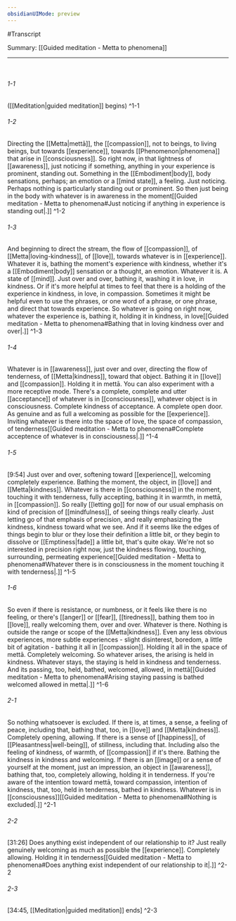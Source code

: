```yaml
---
obsidianUIMode: preview
---
```

#Transcript

Summary: [[Guided meditation - Metta to phenomena]]

---
<br/>


###### 1-1
([[Meditation|guided meditation]] begins) ^1-1
###### 1-2
Directing the [[Metta|mettā]], the [[compassion]], not to beings, to living beings, but towards [[experience]], towards [[Phenomenon|phenomena]] that arise in [[consciousness]]. So right now, in that lightness of [[awareness]], just noticing if something, anything in your experience is prominent, standing out. Something in the [[Embodiment|body]], body sensations, perhaps; an emotion or a [[mind state]], a feeling. Just noticing. Perhaps nothing is particularly standing out or prominent. So then just being in the body with whatever is in awareness in the moment[[Guided meditation - Metta to phenomena#Just noticing if anything in experience is standing out|.]] ^1-2
###### 1-3
And beginning to direct the stream, the flow of [[compassion]], of [[Metta|loving-kindness]], of [[love]], towards whatever is in [[experience]]. Whatever it is, bathing the moment's experience with kindness, whether it's a [[Embodiment|body]] sensation or a thought, an emotion. Whatever it is. A state of [[mind]]. Just over and over, bathing it, washing it in love, in kindness. Or if it's more helpful at times to feel that there is a holding of the experience in kindness, in love, in compassion. Sometimes it might be helpful even to use the phrases, or one word of a phrase, or one phrase, and direct that towards experience. So whatever is going on right now, whatever the experience is, bathing it, holding it in kindness, in love[[Guided meditation - Metta to phenomena#Bathing that in loving kindness over and over|.]] ^1-3
###### 1-4
Whatever is in [[awareness]], just over and over, directing the flow of tenderness, of [[Metta|kindness]], toward that object. Bathing it in [[love]] and [[compassion]]. Holding it in mettā. You can also experiment with a more receptive mode. There's a complete, complete and utter [[acceptance]] of whatever is in [[consciousness]], whatever object is in consciousness. Complete kindness of acceptance. A complete open door. As genuine and as full a welcoming as possible for the [[experience]]. Inviting whatever is there into the space of love, the space of compassion, of tenderness[[Guided meditation - Metta to phenomena#Complete acceptence of whatever is in consciousness|.]] ^1-4
###### 1-5
[9:54] Just over and over, softening toward [[experience]], welcoming completely experience. Bathing the moment, the object, in [[love]] and [[Metta|kindness]]. Whatever is there in [[consciousness]] in the moment, touching it with tenderness, fully accepting, bathing it in warmth, in mettā, in [[compassion]]. So really [[letting go]] for now of our usual emphasis on kind of precision of [[mindfulness]], of seeing things really clearly. Just letting go of that emphasis of precision, and really emphasizing the kindness, kindness toward what we see. And if it seems like the edges of things begin to blur or they lose their definition a little bit, or they begin to dissolve or [[Emptiness|fade]] a little bit, that's quite okay. We're not so interested in precision right now, just the kindness flowing, touching, surrounding, permeating experience[[Guided meditation - Metta to phenomena#Whatever there is in consciousness in the moment touching it with tenderness|.]] ^1-5
###### 1-6
So even if there is resistance, or numbness, or it feels like there is no feeling, or there's [[anger]] or [[fear]], [[tiredness]], bathing them too in [[love]], really welcoming them, over and over. Whatever is there. Nothing is outside the range or scope of the [[Metta|kindness]]. Even any less obvious experiences, more subtle experiences - slight disinterest, boredom, a little bit of agitation - bathing it all in [[compassion]]. Holding it all in the space of mettā. Completely welcoming. So whatever arises, the arising is held in kindness. Whatever stays, the staying is held in kindness and tenderness. And its passing, too, held, bathed, welcomed, allowed, in mettā[[Guided meditation - Metta to phenomena#Arising staying passing is bathed welcomed allowed in metta|.]] ^1-6
###### 2-1
So nothing whatsoever is excluded. If there is, at times, a sense, a feeling of peace, including that, bathing that, too, in [[love]] and [[Metta|kindness]]. Completely opening, allowing. If there is a sense of [[happiness]], of [[Pleasantness|well-being]], of stillness, including that. Including also the feeling of kindness, of warmth, of [[compassion]] if it's there. Bathing the kindness in kindness and welcoming. If there is an [[image]] or a sense of yourself at the moment, just an impression, an object in [[awareness]], bathing that, too, completely allowing, holding it in tenderness. If you're aware of the intention toward mettā, toward compassion, intention of kindness, that, too, held in tenderness, bathed in kindness. Whatever is in [[consciousness]][[Guided meditation - Metta to phenomena#Nothing is excluded|.]] ^2-1
###### 2-2
[31:26] Does anything exist independent of our relationship to it? Just really genuinely welcoming as much as possible the [[experience]]. Completely allowing. Holding it in tenderness[[Guided meditation - Metta to phenomena#Does anything exist independent of our relationship to it|.]] ^2-2
###### 2-3
[34:45, [[Meditation|guided meditation]] ends] ^2-3

